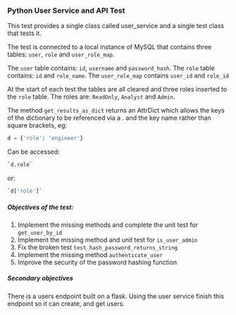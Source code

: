 ### Python User Service and API Test

This test provides a single class called user_service and a single test class that tests it. 

The test is connected to a local instance of MySQL that contains three tables:
`user`, `role` and `user_role_map`. 

The `user` table contains: `id`, `username` and `password_hash`. 
The `role` table contains: `id` and `role_name`. 
The `user_role_map` contains `user_id` and `role_id`

At the start of each test the tables are all cleared and three roles inserted to the `role` table. 
The roles are: `ReadOnly`, `Analyst` and `Admin`. 

The method `get_results_as_dict` returns an AttrDict which allows the keys of the dictionary to be referenced 
via a . and the key name rather than square brackets, eg:
```python 
d = {'role': 'engineer'}
```
Can be accessed:
```python
`d.role`
```
or:
```python
`d['role']`
```
 
##### Objectives of the test:
1. Implement the missing methods and complete the unit test for `get_user_by_id`
2. Implement the missing method and unit test for `is_user_admin`
3. Fix the broken test `test_hash_password_returns_string`
4. Implement the missing method `authenticate_user`
5. Improve the security of the password hashing function

##### Secondary objectives
There is a users endpoint built on a flask. Using the user service finish this endpoint so it can create, and get users. 

